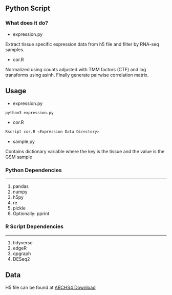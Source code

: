 ## Python Script

### What does it do?
- expression.py

Extract tissue specific expression data from h5 file and filter by RNA-seq samples. 

- cor.R

Normalized using counts adjusted with TMM factors (CTF) and log transforms using asinh. Finally generate pairwise correlation matrix. 

## Usage
- expression.py  
```bash
python3 expression.py
```
- cor.R
```bash
Rscript cor.R <Expression Data Directory>
```
- sample.py

Contains dictionary variable where the key is the tissue and the value is the GSM sample 

### Python Dependencies
-----------------------
1. pandas 
2. numpy 
3. h5py 
4. re
5. pickle
6. Optionally: pprint

### R Script Dependencies
------------------
1. tidyverse
2. edgeR
3. qpgraph
4. DESeq2

## Data
H5 file can be found at [ARCHS4 Download](https://maayanlab.cloud/archs4/download.html)
